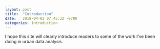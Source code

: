 ```yaml
---
layout: post
title:  "Introduction"
date:   2019-04-03 07:45:32 -0700
categories: Introduction
---
```

I hope this site will clearly introduce readers to some of the work I've been doing in urban data analysis.

